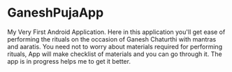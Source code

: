 # GaneshPujaApp
My Very First Android Application.
Here in this application you'll get ease of performing the rituals on the occasion of Ganesh Chaturthi with mantras and aaratis.
You need not to worry about materials required for performing rituals, App will make checklist of materials and you can go through it. The app is in progress helps me to get it better.
